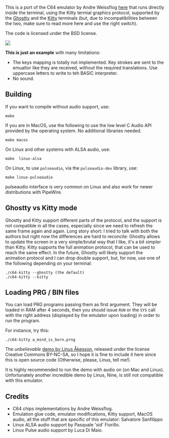 This is a port of the C64 emulator by Andre Weissflog [here](https://github.com/floooh/chips) that runs directly inside the terminal, using the Kitty termial graphics protocol, supported by the [Ghostty](https://ghostty.org/) and the [Kitty](https://sw.kovidgoyal.net/kitty/) terminals (but, due to incompatibilities between the two, make sure to read more here and use the right switch).

The code is licensed under the BSD license.

![](blink.gif)

**This is just an example** with many limitations:

* The keys mapping is totally not implemented. Key strokes are sent to the emualtor like they are received, without the required translations. Use uppercase letters to write to teh BASIC interpreter.
* No sound.

## Building

If you want to compile without audio support, use:

    make

If you are in MacOS, use the following to use the low level C Audio API provided by the operating system. No additional libraries needed.

    make macos

On Linux and other systems with ALSA audio, use:

    make  linux-alsa

On Linux, to use `pulseaudio`, via the `pulseaudio-dev` library, use:

    make linux-pulseaudio

pulseaudio interface is very common on Linux and also work for newer distributions with PipeWire.

## Ghostty vs Kitty mode

Ghostty and Kitty support different parts of the protocol, and the support is not compatible in all the cases, especially since we need to refresh the same frame again and again. Long story short: I tried to talk with both the authors but right now the differences are hard to reconcile: Ghostty allows to update the screen in a very simple/brutal way that I like, it's a bit simpler than Kitty. Kitty supports the full animation protocol, that can be used to reach the same effect. In the future, Ghostty will likely support the animation protocol and I can drop double support, but, for now, use one of the following depending on your terminal:

    ./c64-kitty --ghostty (the default)
    ./c64-kitty --kitty

## Loading PRG / BIN files

You can load PRG programs passing them as first argument. They will be loaded in RAM after 4 seconds, then you should issue `RUN` or the `SYS` call with the right address (displayed by the emulator upon loading) in order to run the program.

For instance, try this:

    ./c64-kitty a_mind_is_born.prng

The *unbelievable* [demo by Linus Åkesson](https://linusakesson.net/scene/a-mind-is-born/), released under the license Creative Commons BY-NC-SA, so I hope it is fine to include it here since this is open source code (Otherwise, please, Linus, tell me!).

It is highly recommended to run the demo with audio on (on Mac and Linux).
Unfortunately another incredible demo by Linus, Nine, is still not compatible with this emulator.

## Credits

* C64 chips implementations by Andre Weissflog.
* Emulation glue code, emulator modifications, Kitty support, MacOS audio, all the stuff that are specific of this emulator: Salvatore Sanfilippo
* Linux ALSA audio support by Pasquale 'sid' Fiorillo.
* Linux Pulse audio support by Luca Di Maio.
